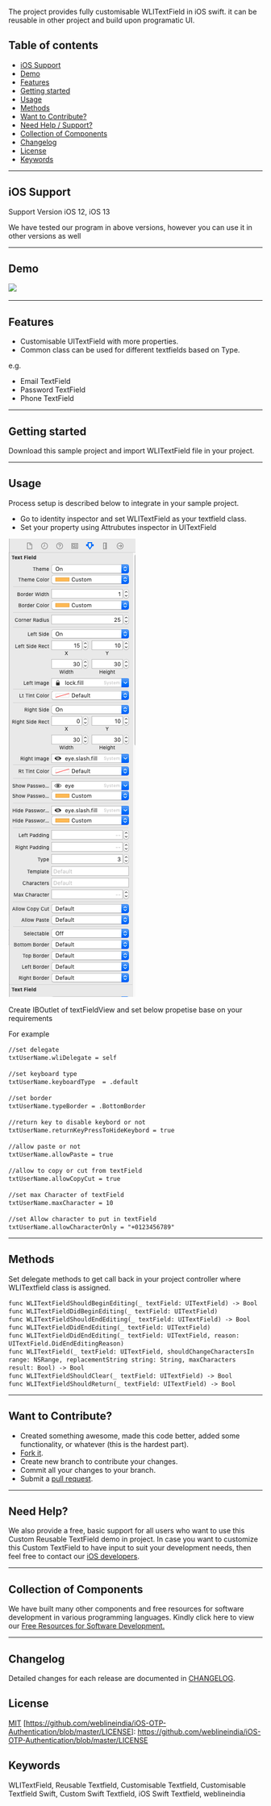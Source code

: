 The project provides fully customisable WLITextField in iOS swift. it can be reusable in other project and build upon programatic UI.


## Table of contents
- [iOS Support](#iOS-support)
- [Demo](#demo)
- [Features](#features)
- [Getting started](#getting-started)
- [Usage](#usage)
- [Methods](#methods)
- [Want to Contribute?](#want-to-contribute)
- [Need Help / Support?](#need-help)
- [Collection of Components](#collection-of-Components)
- [Changelog](#changelog)
- [License](#license)
- [Keywords](#Keywords)

------

## iOS Support

Support Version iOS 12, iOS 13

We have tested our program in above versions, however you can use it in other versions as well

------

## Demo
[![](CustomTextField.gif)](https://github.com/weblineindia/iOS-Custom-TextField/master/blob/master/CustomTextField.gif)

------

## Features
* Customisable UITextField with more properties.
* Common class can be used for different textfields based on Type.

e.g. 
* Email TextField
* Password TextField
* Phone TextField


------

## Getting started
Download this sample project and import WLITextField file in your project.

------

## Usage
Process setup is described below to integrate in your sample project.

* Go to identity inspector and set  WLITextField  as your textfield class.
* Set your property using Attrubutes inspector in UITextField 

[![](customProperty.png)](https://github.com/weblineindia/iOS-Custom-TextField/master/blob/master/customProperty.png)

Create  IBOutlet of textFieldView and set below propetise base on your requirements

For example    
    
    //set delegate
    txtUserName.wliDelegate = self
    
    //set keyboard type
    txtUserName.keyboardType  = .default

    //set border 
    txtUserName.typeBorder = .BottomBorder
    
    //return key to disable keybord or not
    txtUserName.returnKeyPressToHideKeybord = true
    
    //allow paste or not
    txtUserName.allowPaste = true
    
    //allow to copy or cut from textField
    txtUserName.allowCopyCut = true
    
    //set max Character of textField
    txtUserName.maxCharacter = 10
    
    //set Allow character to put in textField 
    txtUserName.allowCharacterOnly = "+0123456789"


------

## Methods

Set delegate methods to get call back in your project controller where WLITextfield class is assigned.

    func WLITextFieldShouldBeginEditing(_ textField: UITextField) -> Bool
    func WLITextFieldDidBeginEditing(_ textField: UITextField)
    func WLITextFieldShouldEndEditing(_ textField: UITextField) -> Bool
    func WLITextFieldDidEndEditing(_ textField: UITextField)
    func WLITextFieldDidEndEditing(_ textField: UITextField, reason: UITextField.DidEndEditingReason)
    func WLITextField(_ textField: UITextField, shouldChangeCharactersIn range: NSRange, replacementString string: String, maxCharacters result: Bool) -> Bool
    func WLITextFieldShouldClear(_ textField: UITextField) -> Bool
    func WLITextFieldShouldReturn(_ textField: UITextField) -> Bool
    
------

## Want to Contribute?

- Created something awesome, made this code better, added some functionality, or whatever (this is the hardest part).
- [Fork it](http://help.github.com/forking/).
- Create new branch to contribute your changes.
- Commit all your changes to your branch.
- Submit a [pull request](http://help.github.com/pull-requests/).

------

## Need Help? 
We also provide a free, basic support for all users who want to use this Custom Reusable TextField demo in project. In case you want to customize this Custom TextField to have input to suit your development needs, then feel free to contact our [iOS
developers](https://www.weblineindia.com/hire-ios-app-developers.html).

 ------
 
## Collection of Components
 We have built many other components and free resources for software development in various programming languages. Kindly click here to view our [Free Resources for Software Development.](https://www.weblineindia.com/software-development-resources.html)
 
------

## Changelog
Detailed changes for each release are documented in [CHANGELOG](./CHANGELOG).

## License
[MIT](LICENSE)
[https://github.com/weblineindia/iOS-OTP-Authentication/blob/master/LICENSE]: https://github.com/weblineindia/iOS-OTP-Authentication/blob/master/LICENSE

## Keywords

WLITextField, Reusable Textfield, Customisable Textfield,  Customisable Textfield Swift, Custom Swift Textfield, iOS Swift Textfield, weblineindia
